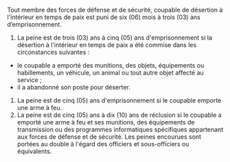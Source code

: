 Tout membre des forces de défense et de sécurité, coupable de désertion à l'intérieur en temps de paix est puni de six (06) mois à trois (03) ans d’emprisonnement.
1. La peine est de trois (03) ans à cinq (05) ans d'emprisonnement si la désertion à l'intérieur en temps de paix a été commise dans les circonstances suivantes :
- le coupable a emporté des munitions, des objets, équipements ou habillements, un véhicule, un animal ou tout autre objet affecté au service ;
- il a abandonné son poste pour déserter.
1. La peine est de cinq (05) ans d'emprisonnement si le coupable emporte une arme à feu.
2. La peine est de cinq (05) ans à dix (10) ans de réclusion si le coupable a emporté une arme à feu et ses munitions, des équipements de transmission ou des programmes informatiques spécifiques appartenant aux forces de défense et de sécurité.
Les peines encourues sont portées au double à l'égard des officiers et sous-officiers ou équivalents.